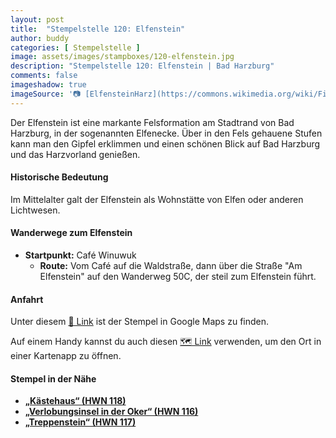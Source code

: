 ```yaml
---
layout: post
title:  "Stempelstelle 120: Elfenstein"
author: buddy
categories: [ Stempelstelle ]
image: assets/images/stampboxes/120-elfenstein.jpg
description: "Stempelstelle 120: Elfenstein | Bad Harzburg"
comments: false
imageshadow: true
imageSource: '📷 [ElfensteinHarz](https://commons.wikimedia.org/wiki/File:ElfensteinHarz.jpg) von <a href="//commons.wikimedia.org/wiki/User:BRFBlake" title="User:BRFBlake">BRFBlake</a> unter Lizenz [CC BY-SA 3.0](https://creativecommons.org/licenses/by-sa/3.0)'
---
```


Der Elfenstein ist eine markante Felsformation am Stadtrand von Bad Harzburg, in der sogenannten Elfenecke. Über in den Fels gehauene Stufen kann man den Gipfel erklimmen und einen schönen Blick auf Bad Harzburg und das Harzvorland genießen. 

#### Historische Bedeutung

Im Mittelalter galt der Elfenstein als Wohnstätte von Elfen oder anderen Lichtwesen. 

#### Wanderwege zum Elfenstein

- **Startpunkt:** Café Winuwuk
  - **Route:** Vom Café auf die Waldstraße, dann über die Straße "Am Elfenstein" auf den Wanderweg 50C, der steil zum Elfenstein führt. 

#### Anfahrt

Unter diesem [📍 Link](https://www.google.com/maps/dir/?api=1&origin=&destination=51.87910%2C%2010.52723) ist der Stempel in Google Maps zu finden.

<div class="android-only">
  Auf einem Handy kannst du auch diesen 
  <a href="geo:51.87910,10.52723">🗺️ Link</a> 
  verwenden, um den Ort in einer Kartenapp zu öffnen.
  <p></p>
</div>

#### Stempel in der Nähe

- [**„Kästehaus“ (HWN 118)**](/stempelstelle-118-kaestehaus)
- [**„Verlobungsinsel in der Oker“ (HWN 116)**](/stempelstelle-116-verlobungsinsel-in-der-oker-in-der-oker)
- [**„Treppenstein“ (HWN 117)**](/stempelstelle-117-treppenstein)
